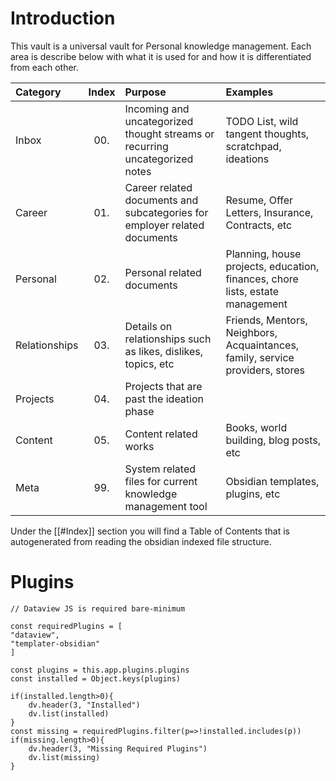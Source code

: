 
# Introduction

This vault is a universal vault for Personal knowledge management. Each area is describe below with what it is used for and how it is differentiated from each other.

| Category | Index | Purpose | Examples |
| :-- | :-: | :-- | :-- |
| Inbox | 00. | Incoming and uncategorized thought streams or recurring uncategorized notes | TODO List, wild tangent thoughts, scratchpad, ideations |
| Career | 01. | Career related documents and subcategories for employer related documents | Resume, Offer Letters, Insurance, Contracts, etc |
| Personal | 02. | Personal related documents | Planning, house projects, education, finances, chore lists, estate management |
| Relationships | 03. | Details on relationships such as likes, dislikes, topics, etc| Friends, Mentors, Neighbors, Acquaintances, family, service providers, stores |
| Projects | 04. | Projects that are past the ideation phase | |
| Content | 05. | Content related works | Books, world building, blog posts, etc |
| Meta | 99. | System related files for current knowledge management tool | Obsidian templates, plugins, etc |

Under the [[#Index]] section you will find a Table of Contents that is autogenerated from reading the obsidian indexed file structure.

# Plugins

```dataviewjs
// Dataview JS is required bare-minimum

const requiredPlugins = [
"dataview",
"templater-obsidian"
]

const plugins = this.app.plugins.plugins
const installed = Object.keys(plugins)

if(installed.length>0){
	dv.header(3, "Installed")
	dv.list(installed)
}
const missing = requiredPlugins.filter(p=>!installed.includes(p))
if(missing.length>0){
	dv.header(3, "Missing Required Plugins")
	dv.list(missing)
}
```

